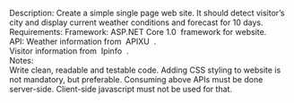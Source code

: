 Description:
Create a simple single page web site. It should detect visitor’s city and display current weather conditions and forecast for 10 days.  
Requirements:
Framework:
ASP.NET Core 1.0
​
framework for website.  
API:
Weather information from 
​
APIXU
​
.  
Visitor information from 
​
Ipinfo
​
.  
Notes:  
Write clean, readable and testable code. Adding CSS styling to website is not mandatory, but preferable. Consuming above APIs must be done server-side. Client-side javascript must not be used for that.
